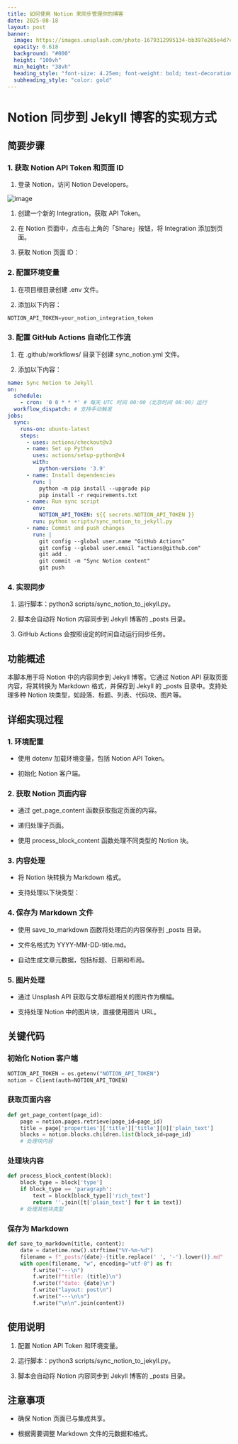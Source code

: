 ```yaml
---
title: 如何使用 Notion 来同步管理你的博客
date: 2025-08-18
layout: post
banner:
  image: https://images.unsplash.com/photo-1679312995134-bb397e265e4d?crop=entropy&cs=tinysrgb&fit=max&fm=jpg&ixid=M3w2OTIwMzJ8MHwxfHJhbmRvbXx8fHx8fHx8fDE3NTU1MTI3NzR8&ixlib=rb-4.1.0&q=80&w=1080
  opacity: 0.618
  background: "#000"
  height: "100vh"
  min_height: "38vh"
  heading_style: "font-size: 4.25em; font-weight: bold; text-decoration: underline"
  subheading_style: "color: gold"
---
```


# Notion 同步到 Jekyll 博客的实现方式

## 简要步骤

### 1. 获取 Notion API Token 和页面 ID

1. 登录 Notion，访问 Notion Developers。

![image](https://prod-files-secure.s3.us-west-2.amazonaws.com/a7a0cc5a-89b9-4cda-8686-1fba0ca52f40/d19c1afe-dea5-4312-9333-786b0ba83054/image.png?X-Amz-Algorithm=AWS4-HMAC-SHA256&X-Amz-Content-Sha256=UNSIGNED-PAYLOAD&X-Amz-Credential=ASIAZI2LB46655AEQGFU%2F20250818%2Fus-west-2%2Fs3%2Faws4_request&X-Amz-Date=20250818T102613Z&X-Amz-Expires=3600&X-Amz-Security-Token=IQoJb3JpZ2luX2VjEFoaCXVzLXdlc3QtMiJGMEQCIBNyPPc%2BAadX9NTC3i4QJbsyrTJHExS1lvWvnXACghEJAiAacJwklz1WO1PpLQyI6UmCNg45GkqxeHjBaRENAHQ4QiqIBAij%2F%2F%2F%2F%2F%2F%2F%2F%2F%2F8BEAAaDDYzNzQyMzE4MzgwNSIMvKFd22fPrURkEnm9KtwDTaGVdmUShKHIVg1FYL3uWSNU2BmfEgZA9iKtfIUIxOEsmsT14J4j7jdC0wkYUb4giGxHwVMHbgGGbTTV1CZgb0dXqtTW5p5pXGcZ%2BFg8kfc6f3MCATJno%2Fzs1kvWEsMP3Xy%2FDLdoUjF1kgJ7jhZd1YrW%2FbYE2f%2FprkMyCu3gVCDONurnT3UNFCgbDumUip%2Fl62cwqKHnfBtzqe93ca2DlZIyqLrlD%2Fz8u8pKXBm56264kT53l8dmOP%2FKQITg8b4n%2B86YGq%2FfJGBwNGNo4AvwqWCiIIgfuXBZWLMmuTDU4aK7NI75abVHj673s0qmBokz9TEdP8HxacIIiSdej8SYIOlUh2L2HVCPfEgxf5trdIacRUUAcs8H9wFKTkosB9Qr7gpZpdVFEPXsIXISKw1ii3prtOxp0QRrKMKTpvnbL0Nq6LUo34CNvGNyQQe1Q5urR3GFVm9YiRzJxfDnAb659ThN5WNXQV11NiflS%2B28xBf4Yp55IR%2BJnPn8977m9u0wDb%2BADtWfxvs742PVkRAk8isrrwzzbXbxaYvCAYlbD%2F9R8UoapA5PysLMNP292Q60V7MlZDVMEogSrH0TswODKeWeiaVRk55OBnHgohh6oLMd%2FDppM%2BGRtQFv5rswgO%2BLxQY6pgHFudXYUKUPQ3XyKOOxo3P9sE1FwEY37vLmXEqybnC0igM9fjSsJjwiUMk6NJggWPzbgeDvA7xFIIxSysTEwmlnsLu2a2BPkHWFy%2BdxTl3qe6r8chk%2BhnEPJ3gATOrIx6PRVINe4ItZJhqseHm3dS04Mn41YN%2FgoQwnADYu3sT%2BJoxRguSmvIZgh%2FkUhVKPIcTSGMr5CJxjwgNcrQ7a6Q6XOLJ2QO3M&X-Amz-Signature=9133a484eb9ec92a480cf768cfa8e715a6d2ed04fa0ce20aa0ea9346ee8e4127&X-Amz-SignedHeaders=host&x-amz-checksum-mode=ENABLED&x-id=GetObject)

1. 创建一个新的 Integration，获取 API Token。

1. 在 Notion 页面中，点击右上角的「Share」按钮，将 Integration 添加到页面。

1. 获取 Notion 页面 ID：


### 2. 配置环境变量

1. 在项目根目录创建 .env 文件。

1. 添加以下内容：

```javascript
NOTION_API_TOKEN=your_notion_integration_token
```

### 3. 配置 GitHub Actions 自动化工作流

1. 在 .github/workflows/ 目录下创建 sync_notion.yml 文件。

1. 添加以下内容：

```yaml
name: Sync Notion to Jekyll
on:
  schedule:
    - cron: '0 0 * * *' # 每天 UTC 时间 00:00（北京时间 08:00）运行
  workflow_dispatch: # 支持手动触发
jobs:
  sync:
    runs-on: ubuntu-latest
    steps:
      - uses: actions/checkout@v3
      - name: Set up Python
        uses: actions/setup-python@v4
        with:
          python-version: '3.9'
      - name: Install dependencies
        run: |
          python -m pip install --upgrade pip
          pip install -r requirements.txt
      - name: Run sync script
        env:
          NOTION_API_TOKEN: ${{ secrets.NOTION_API_TOKEN }}
        run: python scripts/sync_notion_to_jekyll.py
      - name: Commit and push changes
        run: |
          git config --global user.name "GitHub Actions"
          git config --global user.email "actions@github.com"
          git add .
          git commit -m "Sync Notion content"
          git push
```

### 4. 实现同步

1. 运行脚本：python3 scripts/sync_notion_to_jekyll.py。

1. 脚本会自动将 Notion 内容同步到 Jekyll 博客的 _posts 目录。

1. GitHub Actions 会按照设定的时间自动运行同步任务。

## 功能概述

本脚本用于将 Notion 中的内容同步到 Jekyll 博客。它通过 Notion API 获取页面内容，将其转换为 Markdown 格式，并保存到 Jekyll 的 _posts 目录中。支持处理多种 Notion 块类型，如段落、标题、列表、代码块、图片等。

## 详细实现过程

### 1. 环境配置

- 使用 dotenv 加载环境变量，包括 Notion API Token。

- 初始化 Notion 客户端。

### 2. 获取 Notion 页面内容

- 通过 get_page_content 函数获取指定页面的内容。

- 递归处理子页面。

- 使用 process_block_content 函数处理不同类型的 Notion 块。

### 3. 内容处理

- 将 Notion 块转换为 Markdown 格式。

- 支持处理以下块类型：


### 4. 保存为 Markdown 文件

- 使用 save_to_markdown 函数将处理后的内容保存到 _posts 目录。

- 文件名格式为 YYYY-MM-DD-title.md。

- 自动生成文章元数据，包括标题、日期和布局。

### 5. 图片处理

- 通过 Unsplash API 获取与文章标题相关的图片作为横幅。

- 支持处理 Notion 中的图片块，直接使用图片 URL。

## 关键代码

### 初始化 Notion 客户端

```python
NOTION_API_TOKEN = os.getenv("NOTION_API_TOKEN")
notion = Client(auth=NOTION_API_TOKEN)
```

### 获取页面内容

```python
def get_page_content(page_id):
    page = notion.pages.retrieve(page_id=page_id)
    title = page['properties']['title']['title'][0]['plain_text']
    blocks = notion.blocks.children.list(block_id=page_id)
    # 处理块内容
```

### 处理块内容

```python
def process_block_content(block):
    block_type = block['type']
    if block_type == 'paragraph':
        text = block[block_type]['rich_text']
        return ''.join([t['plain_text'] for t in text])
    # 处理其他块类型
```

### 保存为 Markdown

```python
def save_to_markdown(title, content):
    date = datetime.now().strftime("%Y-%m-%d")
    filename = f"_posts/{date}-{title.replace(' ', '-').lower()}.md"
    with open(filename, "w", encoding="utf-8") as f:
        f.write("---\n")
        f.write(f"title: {title}\n")
        f.write(f"date: {date}\n")
        f.write("layout: post\n")
        f.write("---\n\n")
        f.write("\n\n".join(content))
```

## 使用说明

1. 配置 Notion API Token 和环境变量。

1. 运行脚本：python3 scripts/sync_notion_to_jekyll.py。

1. 脚本会自动将 Notion 内容同步到 Jekyll 博客的 _posts 目录。

## 注意事项

- 确保 Notion 页面已与集成共享。

- 根据需要调整 Markdown 文件的元数据和格式。